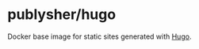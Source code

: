 publysher/hugo
==============

Docker base image for static sites generated with [Hugo](http://gohugo.io). 

